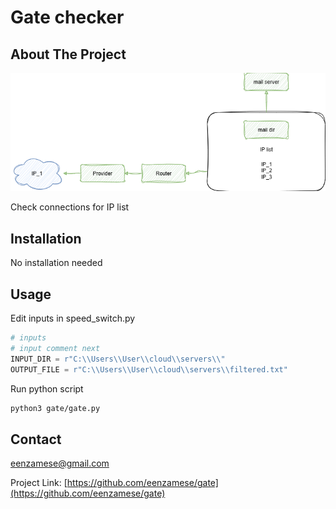 <div align="center"><h1 align="left">Gate checker</h1></div>


<!-- ABOUT THE PROJECT -->
## About The Project
[![Product Name Screen Shot][product-screen]](https://example.com)

Check connections for IP list

## Installation

No installation needed

## Usage

Edit inputs in speed_switch.py
```py
# inputs
# input comment next
INPUT_DIR = r"C:\\Users\\User\\cloud\\servers\\"
OUTPUT_FILE = r"C:\\Users\\User\\cloud\\servers\\filtered.txt"
```

Run python script
   ```sh
   python3 gate/gate.py
   ```
<!-- LICENSE -->

## Contact

eenzamese@gmail.com

Project Link: [https://github.com/eenzamese/gate](https://github.com/eenzamese/gate)



[product-screen]: scheme/simple_scheme.drawio.png

